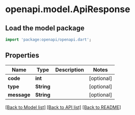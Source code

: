# openapi.model.ApiResponse

## Load the model package
```dart
import 'package:openapi/openapi.dart';
```

## Properties
Name | Type | Description | Notes
------------ | ------------- | ------------- | -------------
**code** | **int** |  | [optional] 
**type** | **String** |  | [optional] 
**message** | **String** |  | [optional] 

[[Back to Model list]](../README.md#documentation-for-models) [[Back to API list]](../README.md#documentation-for-api-endpoints) [[Back to README]](../README.md)


